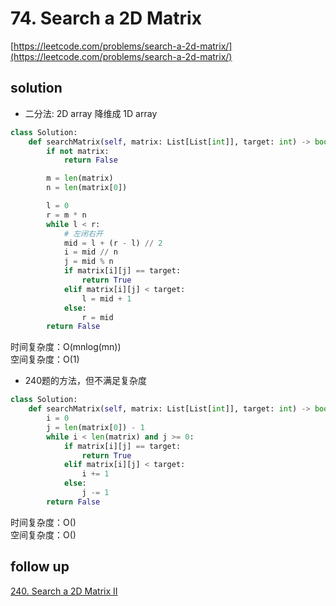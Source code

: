 # 74. Search a 2D Matrix
[https://leetcode.com/problems/search-a-2d-matrix/](https://leetcode.com/problems/search-a-2d-matrix/)


## solution

- 二分法: 2D array 降维成 1D array 
```python
class Solution:
    def searchMatrix(self, matrix: List[List[int]], target: int) -> bool:
        if not matrix:
            return False

        m = len(matrix)
        n = len(matrix[0])

        l = 0
        r = m * n
        while l < r:
            # 左闭右开
            mid = l + (r - l) // 2
            i = mid // n
            j = mid % n
            if matrix[i][j] == target:
                return True
            elif matrix[i][j] < target:
                l = mid + 1
            else:
                r = mid
        return False
```
时间复杂度：O(mnlog(mn)) <br>
空间复杂度：O(1)


- 240题的方法，但不满足复杂度
```python
class Solution:
    def searchMatrix(self, matrix: List[List[int]], target: int) -> bool:
        i = 0
        j = len(matrix[0]) - 1
        while i < len(matrix) and j >= 0:        
            if matrix[i][j] == target:
                return True
            elif matrix[i][j] < target:
                i += 1
            else:
                j -= 1
        return False
```
时间复杂度：O() <br>
空间复杂度：O()


## follow up

[240. Search a 2D Matrix II](./240.%20Search%20a%202D%20Matrix%20II.md)
